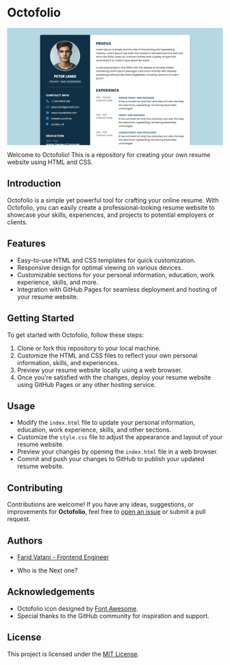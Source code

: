 # Octofolio
<img src="screenshot.png" align="center" alt="Octofolio Portfolio" /><br>

Welcome to Octofolio! This is a repository for creating your own resume website using HTML and CSS.

## Introduction

Octofolio is a simple yet powerful tool for crafting your online resume. With Octofolio, you can easily create a professional-looking resume website to showcase your skills, experiences, and projects to potential employers or clients.

## Features

- Easy-to-use HTML and CSS templates for quick customization.
- Responsive design for optimal viewing on various devices.
- Customizable sections for your personal information, education, work experience, skills, and more.
- Integration with GitHub Pages for seamless deployment and hosting of your resume website.

## Getting Started

To get started with Octofolio, follow these steps:

1. Clone or fork this repository to your local machine.
2. Customize the HTML and CSS files to reflect your own personal information, skills, and experiences.
3. Preview your resume website locally using a web browser.
4. Once you're satisfied with the changes, deploy your resume website using GitHub Pages or any other hosting service.

## Usage

- Modify the `index.html` file to update your personal information, education, work experience, skills, and other sections.
- Customize the `style.css` file to adjust the appearance and layout of your resume website.
- Preview your changes by opening the `index.html` file in a web browser.
- Commit and push your changes to GitHub to publish your updated resume website.

## Contributing

Contributions are welcome! If you have any ideas, suggestions, or improvements for **Octofolio**, feel free to [open an issue](https://github.com/faridvatani/octofolio/issues) or submit a pull request.

## Authors
 - [Farid Vatani - Frontend Engineer](https://github.com/faridvatani) 

 - Who is the Next one?
   
## Acknowledgements

- Octofolio icon designed by [Font Awesome]([https://www.flaticon.com/authors/freepik](https://fontawesome.com/)).
- Special thanks to the GitHub community for inspiration and support.

## License

This project is licensed under the [MIT License](LICENSE).
